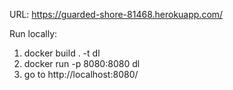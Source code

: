 URL: https://guarded-shore-81468.herokuapp.com/

Run locally:
1. docker build . -t dl
2. docker run -p 8080:8080 dl
3. go to http://localhost:8080/
